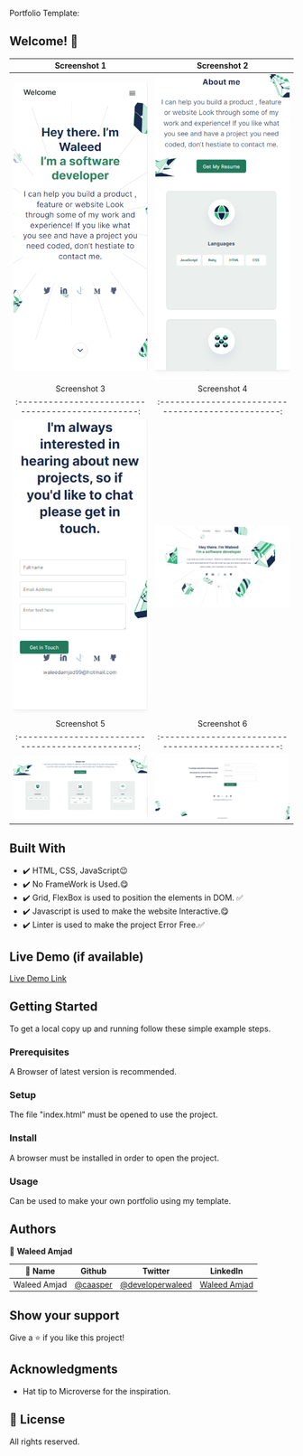 Portfolio Template: 
## Welcome! 👋          

Screenshot 1                                      | Screenshot 2|
:------------------------------------------------:|:-----------------------------------------------:
![](./icons/ScreentShots/Screenshot%204.png)             |  ![](./icons/ScreentShots/Screenshot5.png)
|Screenshot 3                                     |  Screenshot 4 |                   
:------------------------------------------------:|:------------------------------------------------:
![](./icons/ScreentShots/Screenshot%206.png)             |![](./icons/ScreentShots/Screenshot1.png)
|Screenshot 5                                     |  Screenshot 6 |                   
:------------------------------------------------:|:------------------------------------------------:
![](./icons/ScreentShots/Screenshot2.png)             |![](./icons/ScreentShots/Screenshot3.png)

## Built With

- ✔️ HTML, CSS, JavaScript😉
- ✔️ No FrameWork is Used.😋
- ✔️ Grid, FlexBox is used to position the elements in DOM. ✅
- ✔️ Javascript is used to make the website Interactive.😋
- ✔️ Linter is used to make the project Error Free.✅

## Live Demo (if available)

[Live Demo Link](https://developerwaleed.github.io/Portfolio/)



## Getting Started

To get a local copy up and running follow these simple example steps.

### Prerequisites
A Browser of latest version is recommended.

### Setup
The file "index.html" must be opened to use the project.

### Install
A browser must be installed in order to open the project.

### Usage
Can be used to make your own portfolio using my template.

## Authors

👤 **Waleed Amjad**

| 👤 Name | Github | Twitter | LinkedIn |
|------|--------|---------|----------|
|Waleed Amjad|[@caasper](https://github.com/caasperr)|[@developerwaleed](https://twitter.com/developerwaleed)|[Waleed Amjad](https://www.linkedin.com/in/waleed-amjad-51930014a/)||

## Show your support

Give a ⭐️ if you like this project!

## Acknowledgments

- Hat tip to Microverse for the inspiration.


## 📝 License

All rights reserved.
